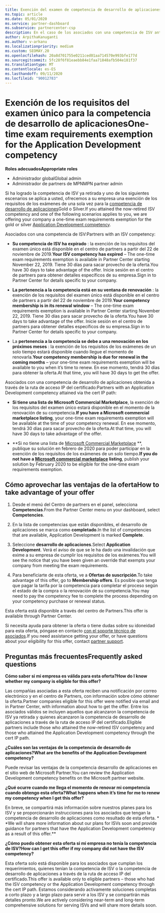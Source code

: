 ```yaml
---
title: Exención del examen de competencia de desarrollo de aplicaciones
ms.topic: article
ms.date: 05/01/2020
ms.service: partner-dashboard
ms.subservice: partnercenter-csp
description: En el caso de los asociados con una competencia de ISV anterior, obtenga información sobre cómo obtener una exención de requisitos de examen único para la competencia de desarrollo de aplicaciones.
author: ArpithaKanuganti
ms.author: v-arkanu
ms.localizationpriority: medium
ms.custom: SEOMAY.20
ms.openlocfilehash: 20a8d701755e0211ced01aa714570e993bfe177d
ms.sourcegitcommit: 5fc28f6f81eaebb84e1faa71848afb504e181f37
ms.translationtype: MT
ms.contentlocale: es-ES
ms.lasthandoff: 09/11/2020
ms.locfileid: "90012783"
---
```

# <a name="one-time-exam-requirements-exemption-for-the-application-development-competency"></a><span data-ttu-id="77df4-103">Exención de los requisitos del examen único para la competencia de desarrollo de aplicaciones</span><span class="sxs-lookup"><span data-stu-id="77df4-103">One-time exam requirements exemption for the Application Development competency</span></span>

<span data-ttu-id="77df4-104">**Roles adecuados**</span><span class="sxs-lookup"><span data-stu-id="77df4-104">**Appropriate roles**</span></span>

- <span data-ttu-id="77df4-105">Administrador global</span><span class="sxs-lookup"><span data-stu-id="77df4-105">Global admin</span></span>
- <span data-ttu-id="77df4-106">Administrador de partners de MPN</span><span class="sxs-lookup"><span data-stu-id="77df4-106">MPN partner admin</span></span>

<span data-ttu-id="77df4-107">Si ha logrado la competencia de ISV ya retirada y uno de los siguientes escenarios se aplica a usted, ofrecemos a su empresa una exención de los requisitos de los exámenes de una sola vez para la [competencia de desarrollo de aplicaciones](https://partner.microsoft.com/membership/application-development-competency)Gold o Silver.</span><span class="sxs-lookup"><span data-stu-id="77df4-107">If you attained the now-retired ISV competency and one of the following scenarios applies to you, we are offering your company a one-time exam requirements exemption for the gold or silver [Application Development competency](https://partner.microsoft.com/membership/application-development-competency).</span></span> 

<span data-ttu-id="77df4-108">Asociados con una competencia de ISV:</span><span class="sxs-lookup"><span data-stu-id="77df4-108">Partners with an ISV competency:</span></span>

- <span data-ttu-id="77df4-109">**Su competencia de ISV ha expirado** : la exención de los requisitos del examen único está disponible en el centro de partners a partir del 22 de noviembre de 2019.</span><span class="sxs-lookup"><span data-stu-id="77df4-109">**Your ISV competency has expired** – The one-time exam requirements exemption is available in Partner Center starting November 22, 2019.</span></span> <span data-ttu-id="77df4-110">Tiene 30 días para sacar provecho de la oferta.</span><span class="sxs-lookup"><span data-stu-id="77df4-110">You have 30 days to take advantage of the offer.</span></span> <span data-ttu-id="77df4-111">Inicie sesión en el centro de partners para obtener detalles específicos de su empresa.</span><span class="sxs-lookup"><span data-stu-id="77df4-111">Sign in to Partner Center for details specific to your company.</span></span>

- <span data-ttu-id="77df4-112">**La pertenencia a la competencia está en su ventana de renovación** : la exención de los requisitos del examen único está disponible en el centro de partners a partir del 22 de noviembre de 2019.</span><span class="sxs-lookup"><span data-stu-id="77df4-112">**Your competency membership is in its renewal window** – The one-time exam requirements exemption is available in Partner Center starting November 22, 2019.</span></span> <span data-ttu-id="77df4-113">Tiene 30 días para sacar provecho de la oferta.</span><span class="sxs-lookup"><span data-stu-id="77df4-113">You have 30 days to take advantage of the offer.</span></span> <span data-ttu-id="77df4-114">Inicie sesión en el centro de partners para obtener detalles específicos de su empresa.</span><span class="sxs-lookup"><span data-stu-id="77df4-114">Sign in to Partner Center for details specific to your company.</span></span>

- <span data-ttu-id="77df4-115">La **pertenencia a la competencia se debe a una renovación en los próximos meses** : la exención de los requisitos de los exámenes de un solo tiempo estará disponible cuando llegue el momento de renovarla.</span><span class="sxs-lookup"><span data-stu-id="77df4-115">**Your competency membership is due for renewal in the coming months** – your one-time exam requirements exemption will be available to you when it’s time to renew.</span></span> <span data-ttu-id="77df4-116">En ese momento, tendrá 30 días para obtener la oferta.</span><span class="sxs-lookup"><span data-stu-id="77df4-116">At that time, you will have 30 days to get the offer.</span></span>

<span data-ttu-id="77df4-117">Asociados con una competencia de desarrollo de aplicaciones obtenida a través de la ruta de acceso IP del certificado:</span><span class="sxs-lookup"><span data-stu-id="77df4-117">Partners with an Application Development competency attained via the cert IP path:</span></span>

- <span data-ttu-id="77df4-118">**Si tiene una lista de Microsoft Commercial Marketplace**, la exención de los requisitos del examen único estará disponible en el momento de la renovación de su competencia.</span><span class="sxs-lookup"><span data-stu-id="77df4-118">**If you have a Microsoft commercial marketplace listing**, your one-time exam requirements exemption will be available at the time of your competency renewal.</span></span> <span data-ttu-id="77df4-119">En ese momento, tendrá 30 días para sacar provecho de la oferta.</span><span class="sxs-lookup"><span data-stu-id="77df4-119">At that time, you will have 30 days to take advantage of the offer.</span></span>

- <span data-ttu-id="77df4-120">\*\*Si no tiene una lista de [Microsoft Commercial Marketplace](https://azure.microsoft.com/overview/commercial-marketplace/) \*\*, publique su solución en febrero de 2020 para poder participar en la exención de los requisitos de los exámenes de un solo tiempo.</span><span class="sxs-lookup"><span data-stu-id="77df4-120">**If you do not have a [Microsoft commercial marketplace](https://azure.microsoft.com/overview/commercial-marketplace/) listing**, publish your solution by February 2020 to be eligible for the one-time exam requirements exemption.</span></span>

## <a name="how-to-take-advantage-of-your-offer"></a><span data-ttu-id="77df4-121">Cómo aprovechar las ventajas de la oferta</span><span class="sxs-lookup"><span data-stu-id="77df4-121">How to take advantage of your offer</span></span>

1. <span data-ttu-id="77df4-122">Desde el menú del Centro de partners en el panel, selecciona **Competencias**.</span><span class="sxs-lookup"><span data-stu-id="77df4-122">From the Partner Center menu on your dashboard, select **Competencies**.</span></span>
2. <span data-ttu-id="77df4-123">En la lista de competencias que están disponibles, el desarrollo de aplicaciones se marca como **completado**.</span><span class="sxs-lookup"><span data-stu-id="77df4-123">In the list of competencies that are available, Application Development is marked **Complete**.</span></span>

3. <span data-ttu-id="77df4-124">Seleccione **desarrollo de aplicaciones**.</span><span class="sxs-lookup"><span data-stu-id="77df4-124">Select **Application Development**.</span></span> <span data-ttu-id="77df4-125">Verá el aviso de que se le ha dado una invalidación que exime a su empresa de cumplir los requisitos de los exámenes.</span><span class="sxs-lookup"><span data-stu-id="77df4-125">You will see the notice that you have been given an override that exempts your company from meeting the exam requirements.</span></span> 

4. <span data-ttu-id="77df4-126">Para beneficiarte de esta oferta, ve a **Ofertas de suscripción**.</span><span class="sxs-lookup"><span data-stu-id="77df4-126">To take advantage of this offer, go to **Membership offers**.</span></span> <span data-ttu-id="77df4-127">Es posible que tenga que pagar la tarifa por la competencia para completar el proceso según el estado de la compra o la renovación de su competencia.</span><span class="sxs-lookup"><span data-stu-id="77df4-127">You may need to pay the competency fee to complete the process depending on your competency purchase or renewal status.</span></span> 

<span data-ttu-id="77df4-128">Esta oferta está disponible a través del centro de Partners.</span><span class="sxs-lookup"><span data-stu-id="77df4-128">This offer is available through Partner Center.</span></span>

<span data-ttu-id="77df4-129">Si necesita ayuda para obtener la oferta o tiene dudas sobre su idoneidad para esta oferta, póngase en contacto [con el soporte técnico de asociados](https://partner.microsoft.com/Support).</span><span class="sxs-lookup"><span data-stu-id="77df4-129">If you need assistance getting your offer, or have questions about your eligibility for this offer, contact [partner support](https://partner.microsoft.com/Support).</span></span> 

## <a name="frequently-asked-questions"></a><span data-ttu-id="77df4-130">Preguntas más frecuentes</span><span class="sxs-lookup"><span data-stu-id="77df4-130">Frequently asked questions</span></span>

<span data-ttu-id="77df4-131">**Cómo saber si mi empresa es válida para esta oferta?**</span><span class="sxs-lookup"><span data-stu-id="77df4-131">**How do I know whether my company is eligible for this offer?**</span></span>

<span data-ttu-id="77df4-132">Las compañías asociadas a esta oferta reciben una notificación por correo electrónico y en el centro de Partners, con información sobre cómo obtener la oferta.</span><span class="sxs-lookup"><span data-stu-id="77df4-132">Partner companies eligible for this offer were notified via email and in Partner Center, with information about how to get the offer.</span></span> <span data-ttu-id="77df4-133">Entre los asociados válidos se incluyen aquellos que alcanzaron la competencia de ISV ya retirada y quienes alcanzaron la competencia de desarrollo de aplicaciones a través de la ruta de acceso IP del certificado.</span><span class="sxs-lookup"><span data-stu-id="77df4-133">Eligible partners include those who attained the now-retired ISV competency and those who attained the Application Development competency through the cert IP path.</span></span> 

<span data-ttu-id="77df4-134">**¿Cuáles son las ventajas de la competencia de desarrollo de aplicaciones?**</span><span class="sxs-lookup"><span data-stu-id="77df4-134">**What are the benefits of the Application Development competency?**</span></span>

<span data-ttu-id="77df4-135">Puede revisar las ventajas de la competencia desarrollo de aplicaciones en el sitio web de Microsoft Partner.</span><span class="sxs-lookup"><span data-stu-id="77df4-135">You can review the Application Development competency benefits on the Microsoft partner website.</span></span> 

<span data-ttu-id="77df4-136">**¿Qué ocurre cuando me llega el momento de renovar mi competencia cuando obtengo esta oferta?**</span><span class="sxs-lookup"><span data-stu-id="77df4-136">**What happens when it’s time for me to renew my competency when I get this offer?**</span></span> 

<span data-ttu-id="77df4-137">En breve, se compartirá más información sobre nuestros planes para los ISV y se proporcionarán instrucciones para los asociados que tengan la competencia de desarrollo de aplicaciones como resultado de esta oferta. \* \*</span><span class="sxs-lookup"><span data-stu-id="77df4-137">We will share more information about our plans for ISVs soon and provide guidance for partners that have the Application Development competency as a result of this offer.\*\*</span></span>  

<span data-ttu-id="77df4-138">**¿Cómo puedo obtener esta oferta si mi empresa no tenía la competencia de ISV?**</span><span class="sxs-lookup"><span data-stu-id="77df4-138">**How can I get this offer if my company did not have the ISV competency?**</span></span>

<span data-ttu-id="77df4-139">Esta oferta solo está disponible para los asociados que cumplan los requerimientos, quienes tenían la competencia de ISV o la competencia de desarrollo de aplicaciones a través de la ruta de acceso IP del certificado.</span><span class="sxs-lookup"><span data-stu-id="77df4-139">This offer is available only to eligible partners – those who had the ISV competency or the Application Development competency through the cert IP path.</span></span> <span data-ttu-id="77df4-140">Estamos considerando activamente soluciones completas a corto plazo y a largo plazo para servir a los ISV y se compartirán más detalles pronto.</span><span class="sxs-lookup"><span data-stu-id="77df4-140">We are actively considering near-term and long-term comprehensive solutions for serving ISVs and will share more details soon.</span></span> 


